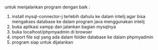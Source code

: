 untuk menjalankan program dengan baik :
1. install mysql-connector-j terlebih dahulu ke dalam intelij agar bisa mengakses database ke dalam program java menggunakan intelij
2. buka aplikasi xampp dan jalankan bagian mysqlnya
3. buka localhost/phpmyadmin di browser
4. import file sql yang ada dalam folder database ke dalam phpmyadmin
5. program siap untuk dijalankan
